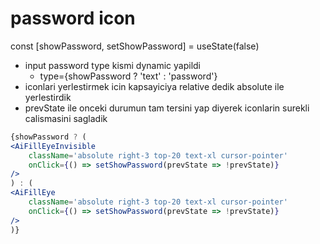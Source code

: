# password icon
const [showPassword, setShowPassword] = useState(false)
- input password type kismi dynamic yapildi
  - type={showPassword ? 'text' : 'password'}
- iconlari yerlestirmek icin kapsayiciya relative dedik absolute ile yerlestirdik
- prevState ile onceki durumun tam tersini yap diyerek iconlarin surekli calismasini sagladik
```jsx
{showPassword ? (
<AiFillEyeInvisible
    className='absolute right-3 top-20 text-xl cursor-pointer'
    onClick={() => setShowPassword(prevState => !prevState)}
/>
) : (
<AiFillEye
    className='absolute right-3 top-20 text-xl cursor-pointer'
    onClick={() => setShowPassword(prevState => !prevState)}
/>
)}
```